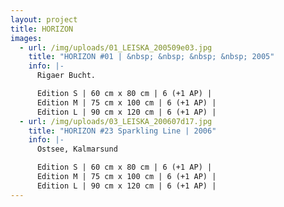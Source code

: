```yaml
---
layout: project
title: HORIZON
images:
  - url: /img/uploads/01_LEISKA_200509e03.jpg
    title: "HORIZON #01 | &nbsp; &nbsp; &nbsp; &nbsp; 2005"
    info: |-
      Rigaer Bucht.

      Edition S | 60 cm x 80 cm | 6 (+1 AP) |
      Edition M | 75 cm x 100 cm | 6 (+1 AP) |
      Edition L | 90 cm x 120 cm | 6 (+1 AP) |
  - url: /img/uploads/03_LEISKA_200607d17.jpg
    title: "HORIZON #23 Sparkling Line | 2006"
    info: |-
      Ostsee, Kalmarsund

      Edition S | 60 cm x 80 cm | 6 (+1 AP) |
      Edition M | 75 cm x 100 cm | 6 (+1 AP) |
      Edition L | 90 cm x 120 cm | 6 (+1 AP) |
---
```

